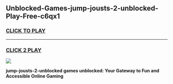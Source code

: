
## Unblocked-Games-jump-jousts-2-unblocked-Play-Free-c6qx1
<h3>
<a href="https://premium76.site?title=jump-jousts-2-unblocked&ref=20M">CLICK TO PLAY</a></h3>
<hr>

<h3>
<a href="https://premium76.site?title=jump-jousts-2-unblocked&ref=20M">CLICK 2 PLAY</a>
  
</h3>

<a href="https://premium76.site?title=jump-jousts-2-unblocked&ref=19M"><img src="https://clearcache.store/games.png"></a>


**jump-jousts-2-unblocked games unblocked: Your Gateway to Fun and Accessible Online Gaming**
